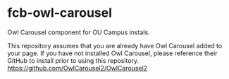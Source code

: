 # fcb-owl-carousel
Owl Carousel component for OU Campus instals.

This repository assumes that you are already have Owl Carousel added to your page. If you have not installed Owl Carousel, please reference their GitHub to install prior to using this repository.
https://github.com/OwlCarousel2/OwlCarousel2
